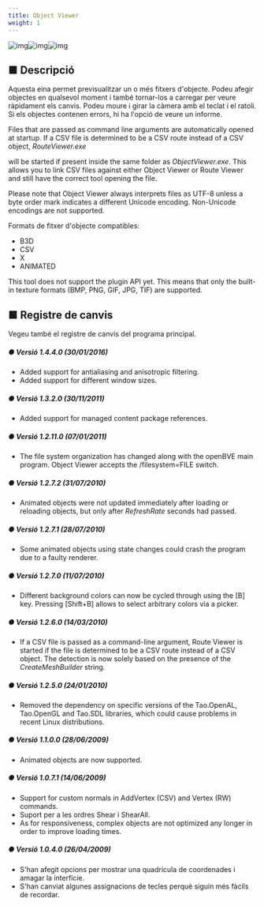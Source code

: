 ```yaml
---
title: Object Viewer
weight: 1
---
```


![img](/images/tool_objectviewer_screenshot_1.png)![img](/images/tool_objectviewer_screenshot_2.png)![img](/images/tool_objectviewer_screenshot_3.png)

## ■ Descripció

Aquesta eina permet previsualitzar un o més fitxers d'objecte. Podeu afegir objectes en qualsevol moment i també tornar-los a carregar per veure ràpidament els canvis. Podeu moure i girar la càmera amb el teclat i el ratolí. Si els objectes contenen errors, hi ha l'opció de veure un informe.

Files that are passed as command line arguments are automatically opened at startup. If a CSV file is determined to be a CSV route instead of a CSV object, *RouteViewer.exe*

 will be started if present inside the same folder as *ObjectViewer.exe*. This allows you to link CSV files against either Object Viewer or Route Viewer and still have the correct tool opening the file.

Please note that Object Viewer always interprets files as UTF-8 unless a byte order mark indicates a different Unicode encoding. Non-Unicode encodings are not supported.

Formats de fitxer d'objecte compatibles:

- B3D
- CSV
- X
- ANIMATED

This tool does not support the plugin API yet. This means that only the built-in texture formats (BMP, PNG, GIF, JPG, TIF) are supported.

## ■ Registre de canvis

Vegeu també el registre de canvis del programa principal.

##### ● Versió 1.4.4.0 (30/01/2016)

- Added support for antialiasing and anisotropic filtering.  
- Added support for different window sizes.  

##### ● Versió 1.3.2.0 (30/11/2011)

- Added support for managed content package references.  

##### ● Versió 1.2.11.0 (07/01/2011)

- The file system organization has changed along with the openBVE main program. Object Viewer accepts the /filesystem=FILE switch.

##### ● Versió 1.2.7.2 (31/07/2010)

- Animated objects were not updated immediately after loading or reloading objects, but only after *RefreshRate* seconds had passed.

##### ● Versió 1.2.7.1 (28/07/2010)

- Some animated objects using state changes could crash the program due to a faulty renderer.

##### ● Versió 1.2.7.0 (11/07/2010)

- Different background colors can now be cycled through using the [B] key. Pressing [Shift+B] allows to select arbitrary colors via a picker.

##### ● Versió 1.2.6.0 (14/03/2010)

- If a CSV file is passed as a command-line argument, Route Viewer is started if the file is determined to be a CSV route instead of a CSV object. The detection is now solely based on the presence of the *CreateMeshBuilder* string.

##### ● Versió 1.2.5.0 (24/01/2010)

- Removed the dependency on specific versions of the Tao.OpenAL, Tao.OpenGL and Tao.SDL libraries, which could cause problems in recent Linux distributions.

##### ● Versió 1.1.0.0 (28/06/2009)

- Animated objects are now supported.  

##### ● Versió 1.0.7.1 (14/06/2009)

- Support for custom normals in AddVertex (CSV) and Vertex (RW) commands.
- Suport per a les ordres Shear i ShearAll.
- As for responsiveness, complex objects are not optimized any longer in order to improve loading times.

##### ● Versió 1.0.4.0 (26/04/2009)

- S'han afegit opcions per mostrar una quadrícula de coordenades i amagar la interfície.
- S'han canviat algunes assignacions de tecles perquè siguin més fàcils de recordar.
